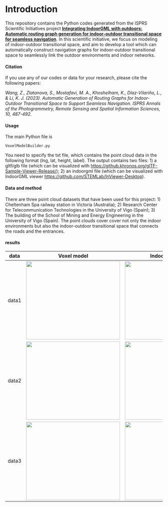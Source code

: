 # Introduction
This repository contains the Python codes generated from the ISPRS Scientific Initiatives project [**Integrating IndoorGML with outdoors: Automatic routing graph generation for indoor‐outdoor transitional space for seamless navigation**](https://www.isprs.org/news/announcements/details.aspx?ID=314). In this scientific initiative, we focus on modeling of indoor-outdoor transitional space, and aim to develop a tool which can automatically construct navigation graphs for indoor-outdoor transitional space to seamlessly link the outdoor environments and indoor networks. 

#### Citation
If you use any of our codes or data for your research, please cite the following papers:

*Wang, Z., Zlatanova, S., Mostafavi, M. A., Khoshelham, K., Díaz-Vilariño, L., & Li, K. J. (2023). Automatic Generation of Routing Graphs for Indoor-Outdoor Transitional Space to Support Seamless Navigation. ISPRS Annals of the Photogrammetry, Remote Sensing and Spatial Information Sciences, 10, 487-492.*

#### Usage
The main Python file is 
```
VoxelModelBuilder.py
```
You need to specify the txt file, which contains the point cloud data in the following format (lng, lat, height, label).
The output contains two files: 1) a gltf/glb file (which can be visualized with https://github.khronos.org/glTF-Sample-Viewer-Release/); 2) an indoorgml file (which can be visualized with IndoorGML viewer https://github.com/STEMLab/InViewer-Desktop).

#### Data and method 
There are three point cloud datasets that have been used for this project: 1) Cheltenham Spa railway station in Victoria (Australia); 2) Research Center for Telecommunication Technologies in the University of Vigo (Spain); 3) The building of the School of Mining and Energy Engineering in the University of Vigo (Spain). The point clouds cover cover not only the indoor environments but also the indoor-outdoor transitional space that connects the roads and the entrances. <be >


#### results
data | Voxel model                |  IndoorGML model
:---------------:|:-------------------------:|:-------------------------:
data1 | <img width="300" height="250"   src="https://github.com/tgis-lab/pointcloud-to-indoorgml/blob/main/fig/tspace_withts_noroute_noroof_au.png" /> | <img width="300" height="250"  src="https://github.com/tgis-lab/pointcloud-to-indoorgml/blob/main/fig/indoorgml_au2.png" />
data2 |<img width="300" height="250"  src="https://github.com/tgis-lab/pointcloud-to-indoorgml/blob/main/fig/tspace_withts_noroute_noroof_minas.png" /> |  <img width="300" height="250"   src="https://github.com/tgis-lab/pointcloud-to-indoorgml/blob/main/fig/indoorgml_minas2.png" />
data3 |<img width="300" height="250"  src="https://github.com/tgis-lab/pointcloud-to-indoorgml/blob/main/fig/tspace_withts_noroute_noroof_teleco.png" /> |  <img width="300" height="250"   src="https://github.com/tgis-lab/pointcloud-to-indoorgml/blob/main/fig/indoorgml_teleco.png" />

